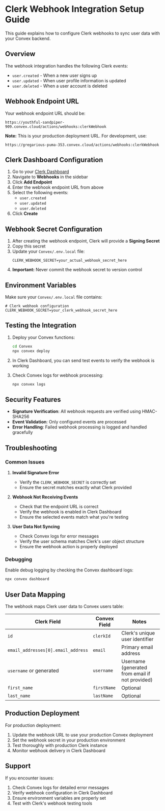 # Clerk Webhook Integration Setup Guide

This guide explains how to configure Clerk webhooks to sync user data with your Convex backend.

## Overview

The webhook integration handles the following Clerk events:
- `user.created` - When a new user signs up
- `user.updated` - When user profile information is updated
- `user.deleted` - When a user account is deleted

## Webhook Endpoint URL

Your webhook endpoint URL should be:
```
https://youthful-sandpiper-909.convex.cloud/actions/webhooks:clerkWebhook
```

**Note:** This is your production deployment URL. For development, use:
```
https://gregarious-puma-353.convex.cloud/actions/webhooks:clerkWebhook
```

## Clerk Dashboard Configuration

1. Go to your [Clerk Dashboard](https://dashboard.clerk.com/)
2. Navigate to **Webhooks** in the sidebar
3. Click **Add Endpoint**
4. Enter the webhook endpoint URL from above
5. Select the following events:
   - `user.created`
   - `user.updated`
   - `user.deleted`
6. Click **Create**

## Webhook Secret Configuration

1. After creating the webhook endpoint, Clerk will provide a **Signing Secret**
2. Copy this secret
3. Update your `Convex/.env.local` file:
   ```env
   CLERK_WEBHOOK_SECRET=your_actual_webhook_secret_here
   ```
4. **Important:** Never commit the webhook secret to version control

## Environment Variables

Make sure your `Convex/.env.local` file contains:

```env
# Clerk webhook configuration
CLERK_WEBHOOK_SECRET=your_clerk_webhook_secret_here
```

## Testing the Integration

1. Deploy your Convex functions:
   ```bash
   cd Convex
   npx convex deploy
   ```

2. In Clerk Dashboard, you can send test events to verify the webhook is working

3. Check Convex logs for webhook processing:
   ```bash
   npx convex logs
   ```

## Security Features

- **Signature Verification**: All webhook requests are verified using HMAC-SHA256
- **Event Validation**: Only configured events are processed
- **Error Handling**: Failed webhook processing is logged and handled gracefully

## Troubleshooting

### Common Issues

1. **Invalid Signature Error**
   - Verify the `CLERK_WEBHOOK_SECRET` is correctly set
   - Ensure the secret matches exactly what Clerk provided

2. **Webhook Not Receiving Events**
   - Check that the endpoint URL is correct
   - Verify the webhook is enabled in Clerk Dashboard
   - Ensure the selected events match what you're testing

3. **User Data Not Syncing**
   - Check Convex logs for error messages
   - Verify the user schema matches Clerk's user object structure
   - Ensure the webhook action is properly deployed

### Debugging

Enable debug logging by checking the Convex dashboard logs:
```bash
npx convex dashboard
```

## User Data Mapping

The webhook maps Clerk user data to Convex users table:

| Clerk Field | Convex Field | Notes |
|-------------|-------------|-------|
| `id` | `clerkId` | Clerk's unique user identifier |
| `email_addresses[0].email_address` | `email` | Primary email address |
| `username` or generated | `username` | Username (generated from email if not provided) |
| `first_name` | `firstName` | Optional |
| `last_name` | `lastName` | Optional |

## Production Deployment

For production deployment:

1. Update the webhook URL to use your production Convex deployment
2. Set the webhook secret in your production environment
3. Test thoroughly with production Clerk instance
4. Monitor webhook delivery in Clerk Dashboard

## Support

If you encounter issues:
1. Check Convex logs for detailed error messages
2. Verify webhook configuration in Clerk Dashboard
3. Ensure environment variables are properly set
4. Test with Clerk's webhook testing tools